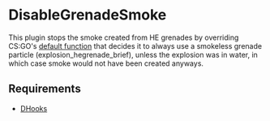 # DisableGrenadeSmoke

This plugin stops the smoke created from HE grenades by overriding CS:GO's [default function](https://github.com/perilouswithadollarsign/cstrike15_src/blob/master/game/shared/cstrike15/hegrenade_projectile.cpp#L111) that decides it to always use a smokeless grenade particle (explosion_hegrenade_brief), unless the explosion was in water, in which case smoke would not have been created anyways.

## Requirements

- [DHooks](https://forums.alliedmods.net/showpost.php?p=2588686&postcount=589)
